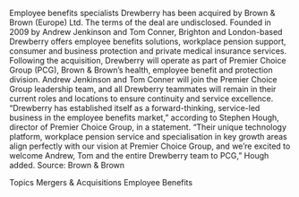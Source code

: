 Employee benefits specialists Drewberry has been acquired by Brown & Brown (Europe) Ltd.
The terms of the deal are undisclosed.
Founded in 2009 by Andrew Jenkinson and Tom Conner, Brighton and London-based Drewberry offers employee benefits solutions, workplace pension support, consumer and business protection and private medical insurance services.
Following the acquisition, Drewberry will operate as part of Premier Choice Group (PCG), Brown & Brown’s health, employee benefit and protection division.
Andrew Jenkinson and Tom Conner will join the Premier Choice Group leadership team, and all Drewberry teammates will remain in their current roles and locations to ensure continuity and service excellence.
“Drewberry has established itself as a forward-thinking, service-led business in the employee benefits market,” according to Stephen Hough, director of Premier Choice Group, in a statement.
“Their unique technology platform, workplace pension service and specialisation in key growth areas align perfectly with our vision at Premier Choice Group, and we’re excited to welcome Andrew, Tom and the entire Drewberry team to PCG,” Hough added.
Source: Brown & Brown

Topics
Mergers & Acquisitions
Employee Benefits
